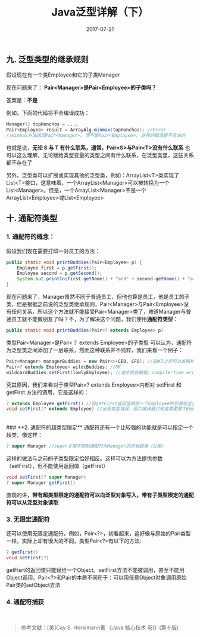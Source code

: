 ﻿---
layout: post
title: 'Java泛型详解（下）'
date: 2017-07-21
categories: Java基础
tags: Java 泛型 面向对象
---

## **九. 泛型类型的继承规则**
假设现在有一个类Employee和它的子类Manager

现在问题来了：
**Pair&lt;Manager>是Pair&lt;Employee>的子类吗？**

答案是：**不是**

例如，下面的代码将不会编译成功：

~~~java
Manager[] topHonchos = ...;
Pair<Employee> result = ArrayAlg.minmax(topHonchos); //Error
//minmax方法返回Pair<Manager>, 而不是Pair<Employee>, 这样的赋值是不合法的
~~~
也就是说，**无论 S 与 T 有什么联系，通常，Pair&lt;S>与Pair&lt;T>没有什么联系**
也可以这么理解，无论赋给类型变量的类型之间有什么联系，在泛型类里，这些关系都不存在了

另外，泛型类可以扩展或实现其他的泛型类，例如：ArrayList&lt;T>类实现了List&lt;T>接口，这意味着，一个ArrayList&lt;Manager>可以被转换为一个List&lt;Manager>。但是，一个ArrayList&lt;Manager>不是一个ArrayList&lt;Employee>或List&lt;Employee>
<br>
## **十. 通配符类型**
### **1. 通配符的概念：**
假设我们现在需要打印一对员工的方法：

~~~java
public static void printBuddies(Pair<Employee> p) {
	Employee first = p.getFirst();
	Employee second = p.getSecond();
	System.out.println(first.getName() + "and" + second.getName() + "are buddies.");
}
~~~
现在问题来了，Manager虽然不同于普通员工，但他也算是员工，他是员工的子类，但是根据之前说的泛型类继承规则，Pair&lt;Manager>与Pair&lt;Employee>没有任何关系，所以这个方法就不能接受Pair&lt;Manager>类了，难道Manager与普通员工就不能做朋友了吗？不，为了解决这个问题，我们使用**通配符类型**：

~~~java
public static void printBuddies(Pair<? extends Employee> p)
~~~
类型Pair&lt;Manager>是Pair&lt;？ extends Employee>的子类型
可以认为，通配符为泛型类之间添加了一层联系，然而这种联系并不纯粹，我们来看一个例子：

~~~java
Pair<Manager> managerBuddies = new Pair<>(CEO, CFO); //JDK7之后可以省略构造函数的类型变量，由编译器根据语句自己翻译
Pair<? extends Employee> wildcBuddies; //OK
wildcardBuddies.setFirst(lowlyEmployee); //这步就会报错，compile-time error

~~~
究其原因，我们来看对于类型Pair&lt;? extends Employee>内部对 setFirst 和 getFirst 方法的调用，它是这样的：

~~~java
? extends Employee getFirst() //将getFirst返回值赋给一个Employee的引用完全合法
void setFirst(? extends Employee) //出现类型错误，因为编译器只知道需要某个Employee的子类型，但不知道具体是什么类型
~~~
<br>
### **2. 通配符的超类型限定**
通配符还有一个比较强的功能就是可以指定一个超类，像这样：

~~~java
? super Manager //super关键字限制通配符为Manager的所有超类（父类）
~~~
这样的做法与之前的子类型限定恰好相反。这样可以为方法提供参数（setFirst），但不能使用返回值（getFirst）

~~~java
void setFirst(? super Manager)
? super Manager getFirst() 
~~~
直观的讲，**带有超类型限定的通配符可以向泛型对象写入，带有子类型限定的通配符可以从泛型对象读取**
<br>
### **3. 无限定通配符**
还可以使用无限定通配符，例如，Pair&lt;?>，初看起来，这好像与原始的Pair类型一样，实际上却有很大的不同，类型Pair&lt;?>有以下的方法:

~~~java
? getFirst()
void setFirst(?)
~~~
getFisrt的返回值只能赋给一个Object。setFirst方法不能被调用，甚至不能用Object调用。Pair&lt;?>和Pair的本质不同在于：可以用任意Object对象调用原始Pair类的setObject方法
<br>
### **4. 通配符捕获**
<br>

> 参考文献：[美]Cay S. Horsimann著 《Java 核心技术 卷I》(第十版)